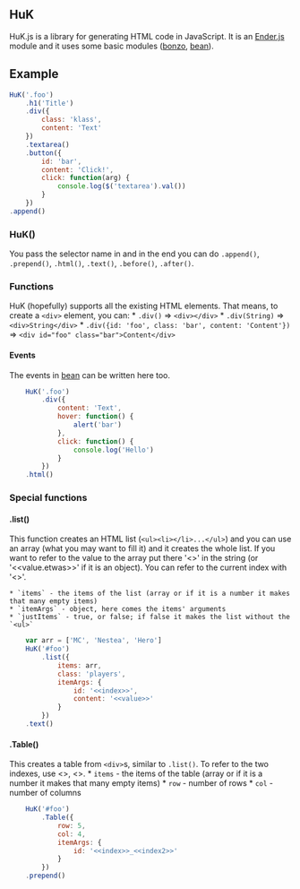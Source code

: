 HuK
-----
HuK.js is a library for generating HTML code in JavaScript. It is an [Ender.js](https://github.com/ded/Ender.js) module and it uses some basic modules ([bonzo](https://github.com/ded/bonzo), [bean](https://github.com/fat/bean)).

<h2>Example</h2>

``` js
HuK('.foo')
	.h1('Title')
	.div({
		class: 'klass',
		content: 'Text'
	})
	.textarea()
	.button({
		id: 'bar',
		content: 'Click!',
		click: function(arg) {
			console.log($('textarea').val())
		}
	})
.append()
```

<h3>HuK()</h3>

You pass the selector name in and in the end you can do `.append()`, `.prepend()`, `.html()`, `.text()`, `.before()`, `.after()`.

<h3>Functions</h3>

HuK (hopefully) supports all the existing HTML elements. That means, to create a `<div>` element, you can:
	* `.div()` => `<div></div>`
	* `.div(String)` => `<div>String</div>`
	* `.div({id: 'foo', class: 'bar', content: 'Content'})` => `<div id="foo" class="bar">Content</div>`

<h4>Events</h4>

The events in [bean](https://github.com/fat/bean) can be written here too.
``` js
	HuK('.foo')
		.div({
			content: 'Text',
			hover: function() {
				alert('bar')
			},
			click: function() {
				console.log('Hello')
			}
		})
	.html()
```

<h3>Special functions</h3>

<h4>.list()</h4>

This function creates an HTML list (`<ul><li></li>...</ul>`) and you can use an array (what you may want to fill it) and it creates the whole list. If you want to refer to the value to the array put there '<<value>>' in the string (or '<<value.etwas>>' if it is an object). You can refer to the current index with '<<index>>'.

	* `items` - the items of the list (array or if it is a number it makes that many empty items)
	* `itemArgs` - object, here comes the items' arguments
	* `justItems` - true, or false; if false it makes the list without the `<ul>`

``` js
	var arr = ['MC', 'Nestea', 'Hero']
	HuK('#foo')
		.list({
			items: arr,
			class: 'players',
			itemArgs: {
				id: '<<index>>',
				content: '<<value>>'
			}
		})
	.text()
```

<h4>.Table()</h4>

This creates a table from `<div>`s, similar to `.list()`. To refer to the two indexes, use <<index>>, <<index2>>.
	* `items` - the items of the table (array or if it is a number it makes that many empty items)
	* `row` - number of rows
	* `col` - number of columns

``` js
	HuK('#foo')
		.Table({
			row: 5,
			col: 4,
			itemArgs: {
				id: '<<index>>_<<index2>>'
			}
		})
	.prepend()
```